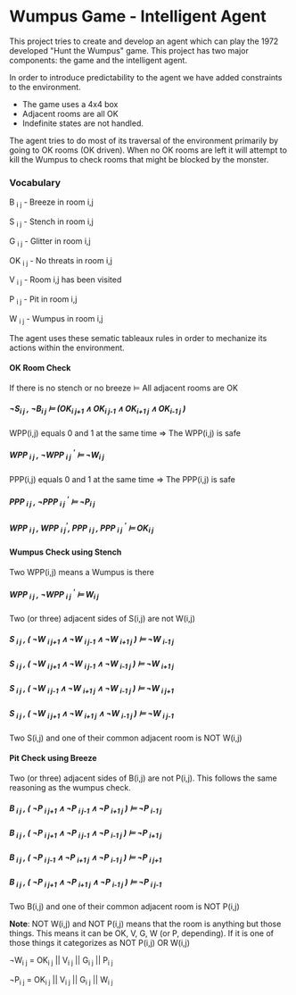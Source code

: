 # Wumpus Game - Intelligent Agent

This project tries to create and develop an agent which can play the 1972 developed "Hunt the Wumpus" game. This project has two major components: the game and the intelligent agent. 

In order to introduce predictability to the agent we have added constraints to the environment. 

- The game uses a 4x4 box
- Adjacent rooms are all OK
- Indefinite states are not handled.

The agent tries to do most of its traversal of the environment primarily by going to OK rooms (OK driven). When no OK rooms are left it will attempt to kill the Wumpus to check rooms that might be blocked by the monster.



### Vocabulary

B <sub>i j</sub>	- Breeze in room i,j

S <sub>i j</sub>	- Stench in room i,j

G <sub>i j</sub>	- Glitter in room i,j

OK <sub>i j</sub>	-  No threats in room i,j

V <sub>i j</sub>	- Room i,j has been visited

P <sub>i j</sub>	- Pit in room i,j

W <sub>i j</sub>	- Wumpus in room i,j



The agent uses these sematic tableaux rules in order to mechanize its actions within the environment. 

#### OK Room Check

If there is no stench or no breeze ⊨ All adjacent rooms are OK

##### 		¬S<sub>i j</sub> , ¬B<sub>i j</sub>	⊨	(OK<sub>i j+1</sub> ∧ OK<sub>i j-1</sub> ∧ OK<sub>i+1 j</sub> ∧ OK<sub>i-1 j</sub> )



WPP(i,j) equals 0 and 1 at the same time => The WPP(i,j) is safe

##### 		WPP <sub>i j</sub> ,	¬WPP <sub>i j</sub> <sup>'</sup>	⊨	¬W<sub>i j</sub> 



PPP(i,j) equals 0 and 1 at the same time => The PPP(i,j) is safe

##### 		PPP <sub>i j</sub> ,	¬PPP <sub>i j</sub> <sup>'</sup>	⊨	¬P<sub>i j</sub>

##### 		WPP <sub>i j</sub> ,	WPP <sub>i j</sub><sup>'</sup>,	PPP <sub>i j</sub> ,	PPP <sub>i j</sub> <sup>'</sup>	⊨	OK<sub>i j</sub>



#### Wumpus Check using Stench

Two WPP(i,j) means a Wumpus is there

##### 		WPP <sub>i j</sub> , ¬WPP <sub>i j</sub> <sup>'</sup>	⊨	W<sub>i j</sub>



Two (or three) adjacent sides of S(i,j) are not W(i,j)

##### 		S <sub>i j</sub> ,	( ¬W <sub>i j+1</sub>	∧	¬W <sub>i j-1</sub>	∧	¬W <sub>i+1 j</sub> )	⊨	¬W <sub>i-1 j</sub>

##### 		S <sub>i j</sub> ,	( ¬W <sub>i j+1</sub>	∧	¬W <sub>i j-1</sub>	∧	¬W <sub>i-1 j</sub> )	⊨	¬W <sub>i+1 j</sub>

##### 		S <sub>i j</sub> ,	( ¬W <sub>i j-1</sub>	∧	¬W <sub>i+1 j</sub>	∧	¬W <sub>i-1 j</sub> )	⊨	¬W <sub>i j+1</sub>

##### 		S <sub>i j</sub> ,	( ¬W <sub>i j+1</sub>	∧	¬W <sub>i+1 j</sub>	∧	¬W <sub>i-1 j</sub> )	⊨	¬W <sub>i j-1</sub>



Two S(i,j) and one of their common adjacent room is NOT W(i,j)



#### Pit Check using Breeze

Two (or three) adjacent sides of B(i,j) are not P(i,j). This follows the same reasoning as the wumpus check. 

#####     B <sub>i j</sub> ,	( ¬P <sub>i j+1</sub>	∧	¬P <sub>i j-1</sub>	∧	¬P <sub>i+1 j</sub> )	⊨	¬P <sub>i-1 j</sub>

##### 		B <sub>i j</sub> ,	( ¬P <sub>i j+1</sub>	∧	¬P <sub>i j-1</sub>	∧	¬P <sub>i-1 j</sub> )	⊨	¬P <sub>i+1 j</sub>

##### 		B <sub>i j</sub> ,	( ¬P <sub>i j-1</sub>	∧	¬P <sub>i+1 j</sub>	∧	¬P <sub>i-1 j</sub> )	⊨	¬P <sub>i j+1</sub>

##### 		B <sub>i j</sub> ,	( ¬P <sub>i j+1</sub>	∧	¬P <sub>i+1 j</sub>	∧	¬P <sub>i-1 j</sub> )	⊨	¬P <sub>i j-1</sub>

 

Two B(i,j) and one of their common adjacent room is NOT P(i,j)



**Note**: NOT W(i,j) and NOT P(i,j) means that the room is anything but those things. This means it can be OK, V, G, W (or P, depending).	If it is one of those things it categorizes as NOT P(i,j) OR W(i,j)

¬W<sub>i j</sub> = OK<sub>i j</sub>	||	V<sub>i j</sub>	||	G<sub>i j</sub>	||	P<sub>i j</sub>

¬P<sub>i j</sub> = OK<sub>i j</sub>	||	V<sub>i j</sub>	||	G<sub>i j</sub>	||	W<sub>i j</sub>



